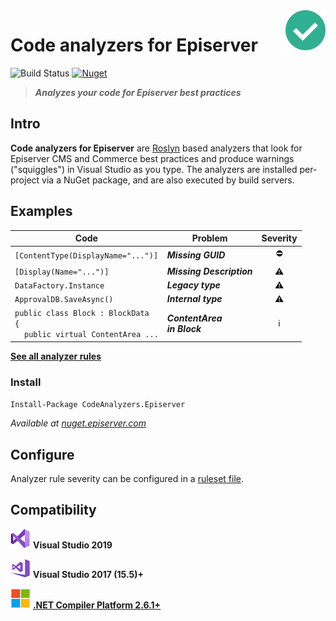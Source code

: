<img src="docs/icon/icon64.png" align="right" />

# Code analyzers for Episerver
![Build Status](https://dev.azure.com/madsstorm/CodeAnalyzers.Episerver/_apis/build/status/CodeAnalyzers.Episerver?branchName=master)
[![Nuget](https://img.shields.io/badge/nuget-v1.2-blue)][nuget]

> **_Analyzes your code for Episerver best practices_**

## Intro
**Code analyzers for Episerver** are [Roslyn](https://docs.microsoft.com/visualstudio/extensibility/getting-started-with-roslyn-analyzers) based analyzers that look for Episerver CMS and Commerce best practices and produce warnings ("squiggles") in Visual Studio as you type.
The analyzers are installed per-project via a NuGet package, and are also executed by build servers.

## Examples
| Code | Problem | Severity |
|-----|---------|:-------:|
| `[ContentType(DisplayName="...")]` | **_Missing GUID_** | :no_entry: |
| `[Display(Name="...")]` | **_Missing Description_** | :warning: |
| `DataFactory.Instance` | **_Legacy type_** | :warning: |
| `ApprovalDB.SaveAsync()` | **_Internal type_** | :warning: |
| `public class Block : BlockData`<br>`{`<br>&nbsp;&nbsp;&nbsp;&nbsp;`public virtual ContentArea ...` | **_ContentArea<br>in Block_** | :information_source: |

[**See all analyzer rules**](/docs/rules/rules.md)

### Install
`Install-Package CodeAnalyzers.Episerver`

_Available at [nuget.episerver.com][nuget]_

## Configure
Analyzer rule severity can be configured in a [ruleset file](https://docs.microsoft.com/visualstudio/code-quality/using-rule-sets-to-group-code-analysis-rules).

## Compatibility
[![vs2019](docs/icon/vs2019.png)](#.#) **Visual Studio 2019**

[![vs2017](docs/icon/vs2017.png)](#.#) **Visual Studio 2017 (15.5)+**

[![compiler](docs/icon/microsoft.png)](#.#) [**.NET Compiler Platform 2.6.1+**](https://github.com/dotnet/roslyn)

[nuget]: https://nuget.episerver.com/package/?id=CodeAnalyzers.Episerver
